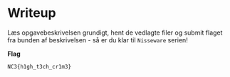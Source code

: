 # Writeup

Læs opgavebeskrivelsen grundigt, hent de vedlagte filer og submit flaget fra bunden af beskrivelsen - så er du klar til `Nisseware` serien!

**Flag**

`NC3{h1gh_t3ch_cr1m3}`
